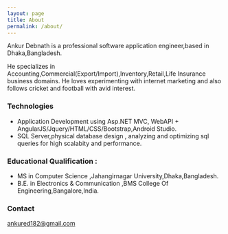 ```yaml
---
layout: page
title: About
permalink: /about/
---
```

Ankur Debnath is a professional software application engineer,based in Dhaka,Bangladesh.

He specializes in Accounting,Commercial(Export/Import),Inventory,Retail,Life Insurance business domains.
He loves experimenting with internet marketing and also follows cricket and football with avid interest.

### Technologies
 
* Application Development using Asp.NET MVC, WebAPI + AngularJS/Jquery/HTML/CSS/Bootstrap,Android Studio.
* SQL Server,physical database design , analyzing and optimizing sql queries for high scalabity and performance.

### Educational Qualification : 
* MS in Computer Science ,Jahangirnagar University,Dhaka,Bangladesh.
* B.E. in Electronics & Communication ,BMS College Of Engineering,Bangalore,India.

### Contact 

[ankured182@gmail.com](mailto:ankured182@gmail.com)
